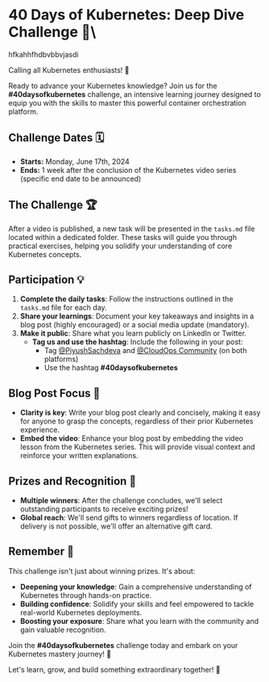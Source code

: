 # 40 Days of Kubernetes: Deep Dive Challenge 🚀\
hfkahhfhdbvbbvjasdi

Calling all Kubernetes enthusiasts! 🌟

Ready to advance your Kubernetes knowledge? Join us for the **#40daysofkubernetes** challenge, an intensive learning journey designed to equip you with the skills to master this powerful container orchestration platform.

## Challenge Dates 🗓️

- **Starts:** Monday, June 17th, 2024
- **Ends:** 1 week after the conclusion of the Kubernetes video series (specific end date to be announced)

## The Challenge 🏆

After a video is published, a new task will be presented in the `tasks.md` file located within a dedicated folder. These tasks will guide you through practical exercises, helping you solidify your understanding of core Kubernetes concepts.

## Participation 💡

1. **Complete the daily tasks**: Follow the instructions outlined in the `tasks.md` file for each day.
2. **Share your learnings**: Document your key takeaways and insights in a blog post (highly encouraged) or a social media update (mandatory).
3. **Make it public**: Share what you learn publicly on LinkedIn or Twitter.
   - **Tag us and use the hashtag**: Include the following in your post:
     - Tag [@PiyushSachdeva](https://www.linkedin.com/in/piyush-sachdeva) and [@CloudOps Community](https://www.linkedin.com/company/thecloudopscomm) (on both platforms)
     - Use the hashtag **#40daysofkubernetes**

## Blog Post Focus 📝

- **Clarity is key**: Write your blog post clearly and concisely, making it easy for anyone to grasp the concepts, regardless of their prior Kubernetes experience.
- **Embed the video**: Enhance your blog post by embedding the video lesson from the Kubernetes series. This will provide visual context and reinforce your written explanations.

## Prizes and Recognition 🎁

- **Multiple winners**: After the challenge concludes, we'll select outstanding participants to receive exciting prizes!
- **Global reach**: We'll send gifts to winners regardless of location. If delivery is not possible, we'll offer an alternative gift card.

## Remember 📌

This challenge isn't just about winning prizes. It's about:

- **Deepening your knowledge**: Gain a comprehensive understanding of Kubernetes through hands-on practice.
- **Building confidence**: Solidify your skills and feel empowered to tackle real-world Kubernetes deployments.
- **Boosting your exposure**: Share what you learn with the community and gain valuable recognition.

Join the **#40daysofkubernetes** challenge today and embark on your Kubernetes mastery journey! 🚢

Let's learn, grow, and build something extraordinary together! 💪
